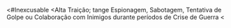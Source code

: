 <#Inexcusable
<Alta Traição; tange Espionagem, Sabotagem, Tentativa de Golpe ou Colaboração com Inimigos durante períodos de Crise de Guerra
<
